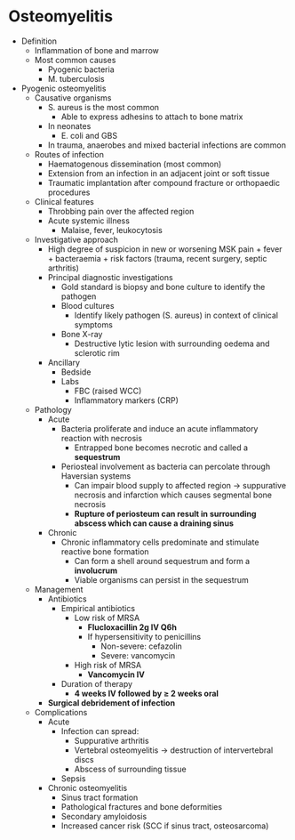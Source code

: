 # Osteomyelitis

- Definition
    - Inflammation of bone and marrow
    - Most common causes
        - Pyogenic bacteria
        - M. tuberculosis
- Pyogenic osteomyelitis
    - Causative organisms
        - S. aureus is the most common
            - Able to express adhesins to attach to bone matrix
        - In neonates
            - E. coli and GBS
        - In trauma, anaerobes and mixed bacterial infections are common
    - Routes of infection
        - Haematogenous dissemination (most common)
        - Extension from an infection in an adjacent joint or soft tissue
        - Traumatic implantation after compound fracture or orthopaedic procedures
    - Clinical features
        - Throbbing pain over the affected region
        - Acute systemic illness
            - Malaise, fever, leukocytosis
    - Investigative approach
        - High degree of suspicion in new or worsening MSK pain + fever + bacteraemia + risk factors (trauma, recent surgery, septic arthritis)
        - Principal diagnostic investigations
            - Gold standard is biopsy and bone culture to identify the pathogen
            - Blood cultures
                - Identify likely pathogen (S. aureus) in context of clinical symptoms
            - Bone X-ray
                - Destructive lytic lesion with surrounding oedema and sclerotic rim
        - Ancillary
            - Bedside
            - Labs
                - FBC (raised WCC)
                - Inflammatory markers (CRP)
    - Pathology
        - Acute
            - Bacteria proliferate and induce an acute inflammatory reaction with necrosis
                - Entrapped bone becomes necrotic and called a **sequestrum**
            - Periosteal involvement as bacteria can percolate through Haversian systems
                - Can impair blood supply to affected region → suppurative necrosis and infarction which causes segmental bone necrosis
                - **Rupture of periosteum can result in surrounding abscess which can cause a draining sinus**
        - Chronic
            - Chronic inflammatory cells predominate and stimulate reactive bone formation
                - Can form a shell around sequestrum and form a **involucrum**
                - Viable organisms can persist in the sequestrum
    - Management
        - Antibiotics
            - Empirical antibiotics
                - Low risk of MRSA
                    - **Flucloxacillin 2g IV Q6h**
                    - If hypersensitivity to penicillins
                        - Non-severe: cefazolin
                        - Severe: vancomycin
                - High risk of MRSA
                    - **Vancomycin IV**
            - Duration of therapy
                - **4 weeks IV followed by ≥ 2 weeks oral**
        - **Surgical debridement of infection**
    - Complications
        - Acute
            - Infection can spread:
                - Suppurative arthritis
                - Vertebral osteomyelitis → destruction of intervertebral discs
                - Abscess of surrounding tissue
            - Sepsis
        - Chronic osteomyelitis
            - Sinus tract formation
            - Pathological fractures and bone deformities
            - Secondary amyloidosis
            - Increased cancer risk (SCC if sinus tract, osteosarcoma)